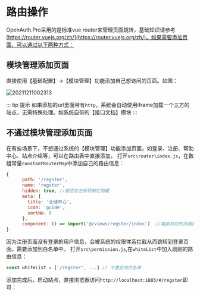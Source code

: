 # 路由操作

OpenAuth.Pro采用的是标准vue router来管理页面跳转，基础知识请参考[https://router.vuejs.org/zh/](https://router.vuejs.org/zh/)。如果需要添加页面，可以通过以下两种方式：

## 模块管理添加页面

直接使用【基础配置】->【模块管理】功能添加自己想访问的页面。如图：

![20211211002313](http://img.openauth.net.cn/20211211002313.png)

::: tip 提示
如果添加的url里面带有`http`，系统会自动使用iframe加载一个三方的站点，无需特殊处理。如系统自带的【接口文档】模块
:::

## 不通过模块管理添加页面


在有些场景下，不想通过系统的【模块管理】功能添加页面，如登录、注册、帮助中心、站点介绍等，可以在路由表中直接添加。
打开`src\router\index.js`，在数组常量`constantRouterMap`中添加自己的路由信息：

```javascript
{
      path: '/regster',
      name: 'regster',
      hidden: true, //是否在左侧导航栏隐藏
      meta: {
        title: '仓储中心',
        icon: 'guide',
        sortNo: 0
      },
      component: () => import('@/views/regster/index')  //路由对应的页面视图
}

```

因为注册页面没有登录的用户信息，会被系统的权限体系拦截从而跳转到登录页面。需要添加到白名单中。
打开`src\permission.js`,在`whiteList`中加入刚刚的路由信息：


```javascript
const whiteList = ['/regster', ...] // 不重定向白名单

```

添加完成后，启动站点，直接浏览器访问`http://localhost:1803/#/regster`即可：




